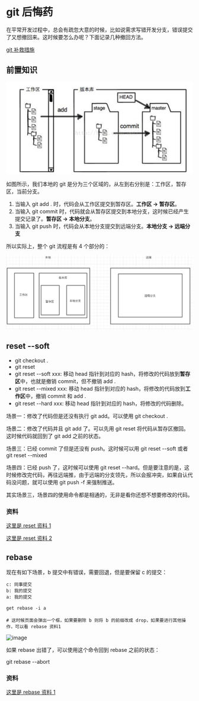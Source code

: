 # git 后悔药

在平常开发过程中，总会有疏忽大意的时候，比如说需求写错开发分支，错误提交了又想撤回来。这时候要怎么办呢？下面记录几种撤回方法。

[git 补救措施](https://ohshitgit.com/)

## 前置知识

![image](/git/git_01.png)

如图所示，我们本地的 git 是分为三个区域的，从左到右分别是：工作区，暂存区，当前分支。

1. 当输入 git add . 时，代码会从工作区提交到暂存区。**工作区 -> 暂存区**。
2. 当输入 git commit 时，代码就会从暂存区提交到本地分支，这时候已经产生提交记录了。**暂存区 -> 本地分支**。
3. 当输入 git push 时，代码会从本地分支提交到远端分支。**本地分支 -> 远端分支**

所以实际上，整个 git 流程是有 4 个部分的：

![image](/git/git_02.png)

## reset --soft

- git checkout .
- git reset
- git reset --soft xxx: 移动 head 指针到对应的 hash，将修改的代码放到**暂存区**中，也就是撤销 commit，但不撤销 add .
- git reset --mixed xxx: 移动 head 指针到对应的 hash，将修改的代码放到**工作区**中，撤销 commit 和 add .
- git reset --hard xxx: 移动 head 指针到对应的 hash，将修改的代码删除。

场景一：修改了代码但是还没有执行 git add。可以使用 git checkout .

场景二：修改了代码并且 git add 了。可以先用 git reset 将代码从暂存区撤回。这时候代码就回到了 git add 之前的状态。

场景三：已经 commit 了但是还没有 push。这时候可以用 git reset --soft 或者 git reset --mixed

场景四：已经 push 了，这时候可以使用 git reset --hard。但是要注意的是，这时候修改完代码，再往远端推，由于远端的分支领先，所以会报冲突，如果自认代码没问题，就可以使用 git push -f 来强制推送。

其实场景三，场景四的使用命令都是相通的，无非是看你还想不想要修改的代码。

### 资料

[这里是 reset 资料 1](https://blog.csdn.net/shufac/article/details/51758438)

[这里是 reset 资料 2](https://blog.csdn.net/edric1261234/article/details/82796506)

## rebase

现在有如下场景，b 提交中有错误，需要回退，但是要保留 c 的提交：

```
c: 同事提交
b: 我的提交
a: 我的提交
```

```shell
get rebase -i a

# 这时候页面会弹出一个框，如果要删除 b 则将 b 的前缀改成 drop，如果要进行其他操作，可以看 rebase 资料1
```

![image](/git/git-rebase.png)

如果 rebase 出错了，可以使用这个命令回到 rebase 之前的状态：

git rebase --abort

### 资料

[这里是 rebase 资料 1](https://www.jianshu.com/p/4a8f4af4e803)
